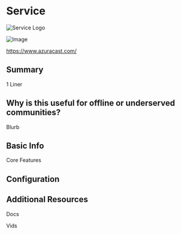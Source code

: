 # Service

![Service Logo](logo.jpg)


![Image](https://camo.githubusercontent.com/49c456da723fc31a79c2b9a22f7bb2c1844bd0f3d55e7793db5c95fdc60c873a/68747470733a2f2f7777772e617a757261636173742e636f6d2f696d672f53637265656e73686f74546f75722e676966)

https://www.azuracast.com/

## Summary

1 Liner

## Why is this useful for offline or underserved communities?

Blurb

## Basic Info

Core Features



## Configuration



## Additional Resources

Docs

Vids